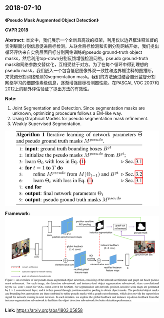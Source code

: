 ## 2018-07-10

**《Pseudo Mask Augmented Object Detection》**  

**CVPR 2018**  

**Abstract:** 本文中，我们展示一个全新且高效的框架，利用仅以边界框注释监督的实例层面分割信息促进目标检测。从联合目标检测和实例分割网络开始，我们提出循环评估来自实例层面目标分割网络训练的pseudo ground-truth object masks，然后利用top-down分割反馈增强检测网络。pseudo ground-truth mask和网络参数交替优化，互相受益于对方。为了在每个循环中得到理想的pseudo mask，我们嵌入一个包含低层图像外观一致性和边界框注释的图推断，来微调分割网络预测的segmentation mask。我们的方法通过结合自弱监督分割网络学习的细部像素级信息，逐渐增强目标检测器性能。在PASCAL VOC 2007和2012上的额外评估验证了提出方法的有效性。  

**Note:**  
1. Joint Segmentation and Detection. Since segmentation masks are unknown, optimizing procedure follows a EM-like way.  
2. Using Graphical Models for pseudo segmentation mask refinement.  
3. Weakly Supervised Segmentation.  

![](./.assets/Pseudo_Mask_Augmented_Object_Detection_Algorithm_1.png)

**Framework:**  
![](./.assets/Pseudo_Mask_Augmented_Object_Detection_Figure_1.png)

**Link:** https://arxiv.org/abs/1803.05858  
